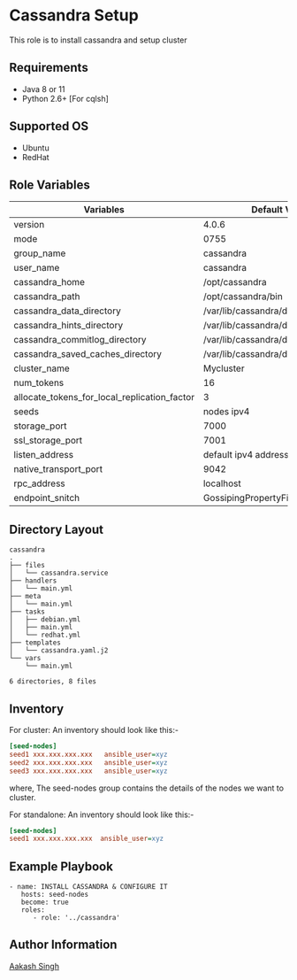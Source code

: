 Cassandra Setup
=========

This role is to install cassandra and setup cluster

Requirements
------------
* Java 8 or 11
* Python 2.6+ [For cqlsh]

Supported OS
------------
  * Ubuntu
  * RedHat

Role Variables
--------------
|**Variables**| **Default Values**| 
|----------|---------|
| version | 4.0.6 |
| mode | 0755 | 
| group_name | cassandra | 
| user_name | cassandra | 
| cassandra_home | /opt/cassandra |
| cassandra_path | /opt/cassandra/bin | 
| cassandra_data_directory | /var/lib/cassandra/data | 
| cassandra_hints_directory | /var/lib/cassandra/data/hints | 
| cassandra_commitlog_directory | /var/lib/cassandra/data/commitlogs | 
| cassandra_saved_caches_directory | /var/lib/cassandra/data/saved_caches | 
| cluster_name | Mycluster | 
| num_tokens | 16 | 
| allocate_tokens_for_local_replication_factor | 3 |
| seeds | nodes ipv4 | 
| storage_port | 7000 |  
| ssl_storage_port | 7001 | 
| listen_address | default ipv4 address | 
| native_transport_port | 9042 | 
| rpc_address | localhost |   
| endpoint_snitch | GossipingPropertyFileSnitch |

Directory Layout
----------------
```
cassandra
.
├── files
│   └── cassandra.service
├── handlers
│   └── main.yml
├── meta
│   └── main.yml
├── tasks
│   ├── debian.yml
│   ├── main.yml
│   └── redhat.yml
├── templates
│   └── cassandra.yaml.j2
└── vars
    └── main.yml

6 directories, 8 files

```
Inventory
----------
For cluster: An inventory should look like this:-
```ini
[seed-nodes]                 
seed1 xxx.xxx.xxx.xxx   ansible_user=xyz
seed2 xxx.xxx.xxx.xxx   ansible_user=xyz 
seed3 xxx.xxx.xxx.xxx   ansible_user=xyz 
```
where, The seed-nodes group contains the details of the nodes we want to cluster.

For standalone: An inventory should look like this:-
```ini
[seed-nodes]                 
seed1 xxx.xxx.xxx.xxx  ansible_user=xyz
```

Example Playbook
----------------
```
- name: INSTALL CASSANDRA & CONFIGURE IT 
   hosts: seed-nodes
   become: true
   roles:
      - role: '../cassandra'
```

Author Information
------------------

[Aakash Singh](https://gitlab.com/aakash894)
